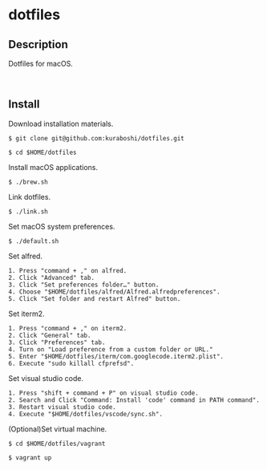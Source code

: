 dotfiles
====

## Description

Dotfiles for macOS.

&emsp;

## Install

Download installation materials.

```shell
$ git clone git@github.com:kuraboshi/dotfiles.git

$ cd $HOME/dotfiles
```

Install macOS applications.

```shell
$ ./brew.sh
```

Link dotfiles.

```shell
$ ./link.sh
```

Set macOS system preferences.

```shell
$ ./default.sh
```

Set alfred.


```
1. Press "command + ," on alfred.
2. Click "Advanced" tab.
3. Click "Set preferences folder…" button.
4. Choose "$HOME/dotfiles/alfred/Alfred.alfredpreferences".
5. Click "Set folder and restart Alfred" button.
```

Set iterm2.


```
1. Press "command + ," on iterm2.
2. Click "General" tab.
3. Click "Preferences" tab.
4. Turn on "Load preference from a custom folder or URL."
5. Enter "$HOME/dotfiles/iterm/com.googlecode.iterm2.plist".
6. Execute "sudo killall cfprefsd".
```

Set visual studio code.

```
1. Press "shift + command + P" on visual studio code.
2. Search and Click "Command: Install 'code' command in PATH command".
3. Restart visual studio code.
4. Execute "$HOME/dotfiles/vscode/sync.sh".
```

(Optional)Set virtual machine.
```shell
$ cd $HOME/dotfiles/vagrant

$ vagrant up
```
